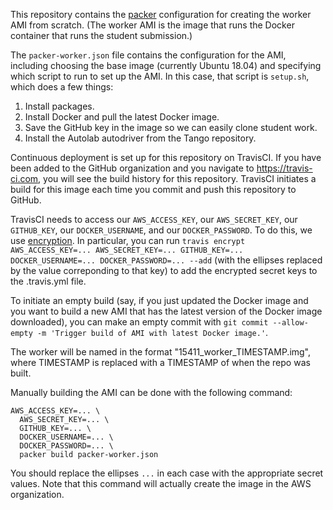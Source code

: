 This repository contains the [packer](http://packer.io/) configuration for creating the worker AMI from scratch. (The worker AMI is the image that runs the Docker container that runs the student submission.)

The `packer-worker.json` file contains the configuration for the AMI, including choosing the base image (currently Ubuntu 18.04) and specifying which script to run to set up the AMI. In this case, that script is `setup.sh`, which does a few things:
  1. Install packages.
  2. Install Docker and pull the latest Docker image.
  3. Save the GitHub key in the image so we can easily clone student work.
  4. Install the Autolab autodriver from the Tango repository.

Continuous deployment is set up for this repository on TravisCI. If you have been added to the GitHub organization and you navigate to <https://travis-ci.com>, you will see the build history for this repository. TravisCI initiates a build for this image each time you commit and push this repository to GitHub.

TravisCI needs to access our `AWS_ACCESS_KEY`, our `AWS_SECRET_KEY`, our `GITHUB_KEY`, our `DOCKER_USERNAME`, and our `DOCKER_PASSWORD`. To do this, we use [encryption](https://docs.travis-ci.com/user/encryption-keys/). In particular, you can run `travis encrypt AWS_ACCESS_KEY=... AWS_SECRET_KEY=... GITHUB_KEY=... DOCKER_USERNAME=... DOCKER_PASSWORD=... --add` (with the ellipses replaced by the value correponding to that key) to add the encrypted secret keys to the .travis.yml file.

To initiate an empty build (say, if you just updated the Docker image and you want to build a new AMI that has the latest version of the Docker image downloaded), you can make an empty commit with `git commit --allow-empty -m 'Trigger build of AMI with latest Docker image.'`.

The worker will be named in the format "15411\_worker\_TIMESTAMP.img", where TIMESTAMP is replaced with a TIMESTAMP of when the repo was built.

Manually building the AMI can be done with the following command:
```
AWS_ACCESS_KEY=... \
  AWS_SECRET_KEY=... \
  GITHUB_KEY=... \
  DOCKER_USERNAME=... \
  DOCKER_PASSWORD=... \
  packer build packer-worker.json
```
You should replace the ellipses `...` in each case with the appropriate secret values. Note that this command will actually create the image in the AWS organization.
